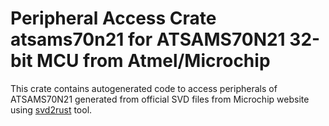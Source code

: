 # Peripheral Access Crate atsams70n21 for ATSAMS70N21 32-bit MCU from Atmel/Microchip

This crate contains autogenerated code to access peripherals of ATSAMS70N21 generated from official SVD files from Microchip website using [svd2rust](https://github.com/rust-embedded/svd2rust/) tool.